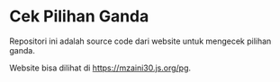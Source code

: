 # Cek Pilihan Ganda

Repositori ini adalah source code dari website untuk mengecek pilihan ganda.

Website bisa dilihat di <https://mzaini30.js.org/pg>.